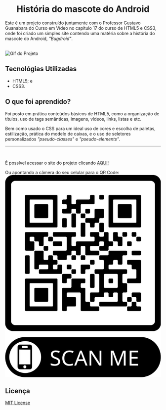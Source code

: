 <h1 align="center">
História do mascote do Android
</h1>

<p>
Este é um projeto construído juntamente com o Professor Gustavo Guanabara do Curso em Vídeo no capítulo 17 do curso de HTML5 e CSS3, onde foi criado um simples site contendo uma matéria sobre a história do mascote do Android, <em>"Bugdroid"</em>. 
</p>

<br>

<img src="./site-android.gif" alt="Gif do Projeto">

<h2>
Tecnológias Utilizadas
</h2>

<ul>
<li>HTML5; e</li>
<li>CSS3.</li>
</ul>

<h2>
O que foi aprendido?
</h2>

<p>
Foi posto em prática conteúdos básicos de HTML5, como a organização de títulos, uso de tags semânticas, imagens, vídeos, links, listas e etc.

Bem como usado o CSS para um ideal uso de cores e escolha de paletas, estilização, prática do modelo de caixas, e o uso de seletores personalizados <em>"pseudo-classes"</em> e <em>"pseudo-elements"</em>.
</p>

<hr>
<br>

<p>
É possível acessar o site do projeto clicando <a href="https://viti-martins.github.io/desafio-site-android-curso-em-video/index.html"
target="_blank">AQUI!</a>
</p>

<p>
Ou apontando a câmera do seu celular para o QR Code:
<img src="qr-code-projeto.png">
</p>

## Licença

[MIT License](LICENSE)
